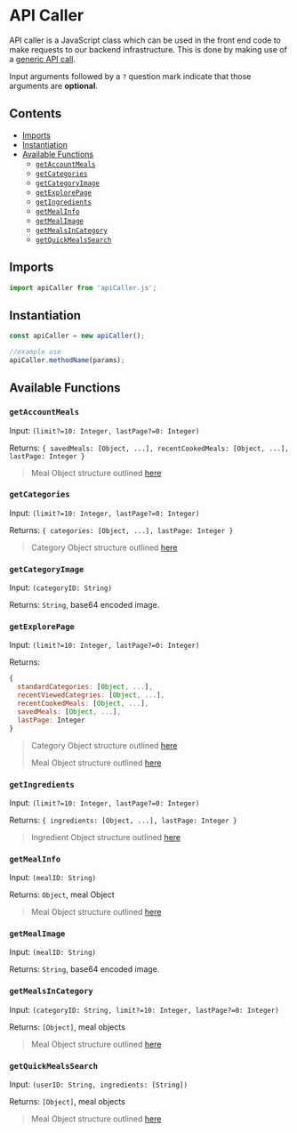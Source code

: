# API Caller <!-- omit from toc -->

API caller is a JavaScript class which can be used in the front end code to make requests to our backend infrastructure.
This is done by making use of a [generic API call](generic-call.md).

Input arguments followed by a `?` question mark indicate that those arguments are **optional**.

## Contents <!-- omit from toc -->
- [Imports](#imports)
- [Instantiation](#instantiation)
- [Available Functions](#available-functions)
  - [`getAccountMeals`](#getaccountmeals)
  - [`getCategories`](#getcategories)
  - [`getCategoryImage`](#getcategoryimage)
  - [`getExplorePage`](#getexplorepage)
  - [`getIngredients`](#getingredients)
  - [`getMealInfo`](#getmealinfo)
  - [`getMealImage`](#getmealimage)
  - [`getMealsInCategory`](#getmealsincategory)
  - [`getQuickMealsSearch`](#getquickmealssearch)

## Imports
```Javascript
import apiCaller from 'apiCaller.js';
```

## Instantiation
```Javascript
const apiCaller = new apiCaller();

//example use
apiCaller.methodName(params);
```

## Available Functions

### `getAccountMeals`
Input: `(limit?=10: Integer, lastPage?=0: Integer)`

Returns: `{ savedMeals: [Object, ...], recentCookedMeals: [Object, ...], lastPage: Integer }`

> Meal Object structure outlined [here](../neptune/neptune_design.md#node-properties)


### `getCategories`

Input: `(limit?=10: Integer, lastPage?=0: Integer)`

Returns: `{ categories: [Object, ...], lastPage: Integer }`

> Category Object structure outlined [here](../neptune/neptune_design.md#node-properties-4)

### `getCategoryImage`

Input: `(categoryID: String)`

Returns: `String`, base64 encoded image.

### `getExplorePage`

Input: `(limit?=10: Integer, lastPage?=0: Integer)`

Returns:
```javascript
{
  standardCategories: [Object, ...],
  recentViewedCategries: [Object, ...],
  recentCookedMeals: [Object, ...],
  savedMeals: [Object, ...],
  lastPage: Integer
}
```

> Category Object structure outlined [here](../neptune/neptune_design.md#node-properties-4)
> 
> Meal Object structure outlined [here](../neptune/neptune_design.md#node-properties)

### `getIngredients` 

Input: `(limit?=10: Integer, lastPage?=0: Integer)`

Returns: `{ ingredients: [Object, ...], lastPage: Integer }`

> Ingredient Object structure outlined [here](../neptune/neptune_design.md#node-properties-2)

### `getMealInfo`

Input: `(mealID: String)`

Returns: `Object`, meal Object

> Meal Object structure outlined [here](../neptune/neptune_design.md#node-properties)

### `getMealImage`

Input: `(mealID: String)`

Returns: `String`, base64 encoded image.

### `getMealsInCategory`

Input: `(categoryID: String, limit?=10: Integer, lastPage?=0: Integer)`

Returns: `[Object]`, meal objects

> Meal Object structure outlined [here](../neptune/neptune_design.md#node-properties)

### `getQuickMealsSearch`

Input: `(userID: String, ingredients: [String])`

Returns: `[Object]`, meal objects

> Meal Object structure outlined [here](../neptune/neptune_design.md#node-properties)
